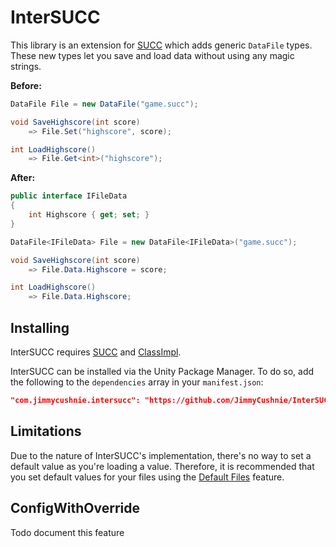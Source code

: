 # InterSUCC
This library is an extension for [SUCC](https://github.com/JimmyCushnie/SUCC) which adds generic `DataFile` types. These new types let you save and load data without using any magic strings.

**Before:**

```csharp
DataFile File = new DataFile("game.succ");

void SaveHighscore(int score)
    => File.Set("highscore", score);

int LoadHighscore()
    => File.Get<int>("highscore");
```

**After:**

```csharp
public interface IFileData
{
    int Highscore { get; set; }
}

DataFile<IFileData> File = new DataFile<IFileData>("game.succ");

void SaveHighscore(int score)
    => File.Data.Highscore = score;

int LoadHighscore()
    => File.Data.Highscore;
```

## Installing

InterSUCC requires [SUCC](https://github.com/JimmyCushnie/SUCC) and [ClassImpl](https://github.com/pipe01/classimpl).

InterSUCC can be installed via the Unity Package Manager. To do so, add the following to the `dependencies` array in your `manifest.json`:

```json
"com.jimmycushnie.intersucc": "https://github.com/JimmyCushnie/InterSUCC.git#unity"
```

## Limitations

Due to the nature of InterSUCC's implementation, there's no way to set a default value as you're loading a value. Therefore, it is recommended that you set default values for your files using the [Default Files](https://github.com/JimmyCushnie/SUCC/wiki/Additional-DataFile-Functionality#default-files) feature.

## ConfigWithOverride

Todo document this feature
